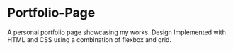 # Portfolio-Page
A personal portfolio page showcasing my works. Design Implemented with HTML and CSS using a combination of flexbox and grid.

